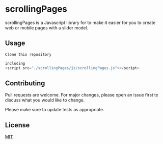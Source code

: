# scrollingPages

scrollingPages is a Javascript library for to make it easier for you to create web or mobile pages with a slider model.

## Usage

```python
Clone this repository

including
<script src="./scrollingPages/js/scrollingPages.js"></script>
```

## Contributing
Pull requests are welcome. For major changes, please open an issue first to discuss what you would like to change.

Please make sure to update tests as appropriate.

## License
[MIT](https://choosealicense.com/licenses/mit/)
